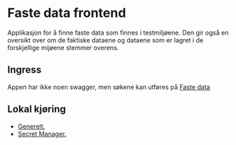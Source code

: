 # Faste data frontend
Applikasjon for å finne faste data som finnes i testmiljøene. Den gir også en oversikt over om de faktiske dataene og
dataene som er lagret i de forskjellige mijøene stemmer overens.

## Ingress
Appen har ikke noen swagger, men søkene kan utføres på [Faste data](https://faste-data-frontend.intern.dev.nav.no)

## Lokal kjøring
* [Generelt.](../../docs/modules/ROOT/pages/local/local_general.adoc)
* [Secret Manager.](../../docs/modules/ROOT/pages/local/local_secretmanager.adoc)